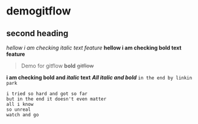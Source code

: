 # demogitflow
## second heading
*hellow i am checking italic text feature*
**hellow i am checking bold text feature**
>Demo for gitflow
__bold__
~~gitflow~~

**i am checking bold and _italic_ text**
***All italic and bold***
`in the end by linkin park`
```
i tried so hard and got so far 
but in the end it doesn't even matter
all i know
so unreal
watch and go
```
